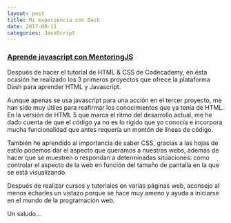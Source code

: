 ```yaml
---
layout: post
title: Mi experiencia con Dash
date: 2017-08-11
categories: JavaScript
---
```


### [Aprende javascript con MentoringJS](http://mentoringjs.com "MentoringJS")

Después de hacer el tutorial de HTML & CSS de Codecademy, en ésta ocasión he realizado los 3 primeros proyectos que ofrece la 
plataforma Dash para aprender HTML y Javascript.

Aunque apenas se usa javascript para una acción en el tercer proyecto, me han sido muy útiles para reafirmar los conocimientos 
que ya tenía de HTML. En la versión de HTML 5 que marca el ritmo del desarrollo actual, me he dado cuenta de que el código ya no
es lo rígido que yo conocía e incorpora mucha funcionalidad que antes requería un montón de líneas de código.

También he aprendido al importancia de saber CSS, gracias a las hojas de estilo podemos dar el aspecto que queramos a nuestras webs,
además de hacer que se muestren o respondan a determinadas situaciones: como controlar el aspecto de la web en función del tamaño de
pantalla en la que se está visualizando.

Después de realizar cursos y tutoriales en varias páginas web, aconsejo al menos echarles un vistazo porque se hace muy ameno y
ayuda a iniciarse en el mundo de la programación web.

Un saludo...
